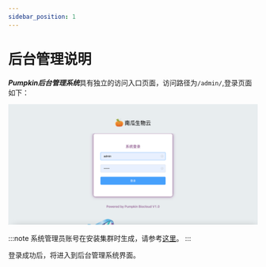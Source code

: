 ```yaml
---
sidebar_position: 1
---
```


# 后台管理说明

***Pumpkin后台管理系统***具有独立的访问入口页面，访问路径为`/admin/`,登录页面如下：

![intro-admin-login](./image/intro-login.png)

:::note
系统管理员账号在安装集群时生成，请参考[这里](../deployment/deploy/quick_deploy.md#初始化管理员账号)。
:::

登录成功后，将进入到后台管理系统界面。